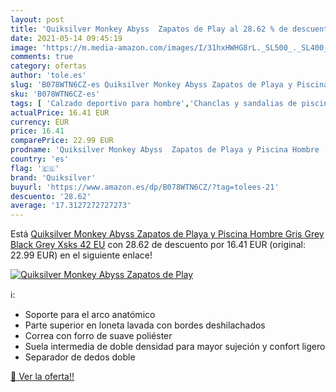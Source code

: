 ```yaml
---
layout: post
title: 'Quiksilver Monkey Abyss  Zapatos de Play al 28.62 % de descuento'
date: 2021-05-14 09:45:19
image: 'https://m.media-amazon.com/images/I/31hxHWHG8rL._SL500_._SL400_.jpg'
comments: true
category: ofertas
author: 'tole.es'
slug: 'B078WTN6CZ-es Quiksilver Monkey Abyss Zapatos de Playa y Piscina Hombre...'
sku: 'B078WTN6CZ-es'
tags: [ 'Calzado deportivo para hombre','Chanclas y sandalias de piscina para hombre','Zapatillas y calzado deportivo para hombre','Zapatos','Zapatos para hombre','Zapatos y complementos','quiksilver','zapatos', ]
actualPrice: 16.41 EUR
currency: EUR
price: 16.41
comparePrice: 22.99 EUR
prodname: 'Quiksilver Monkey Abyss  Zapatos de Playa y Piscina Hombre  Gris Grey Black Grey Xsks  42 EU'
country: 'es'
flag: '🇪🇸'
brand: 'Quiksilver'
buyurl: 'https://www.amazon.es/dp/B078WTN6CZ/?tag=tolees-21'
descuento: '28.62'
average: '17.3127272727273'
---
```


Está [Quiksilver Monkey Abyss  Zapatos de Playa y Piscina Hombre  Gris Grey Black Grey Xsks  42 EU](https://www.amazon.es/dp/B078WTN6CZ/?tag=tolees-21) con 28.62 de descuento por 16.41 EUR (original: 22.99 EUR) en el siguiente enlace!

[![Quiksilver Monkey Abyss  Zapatos de Play](https://m.media-amazon.com/images/I/31hxHWHG8rL._SL500_._SL400_.jpg)](https://www.amazon.es/dp/B078WTN6CZ/?tag=tolees-21)

ℹ️:

- Soporte para el arco anatómico
- Parte superior en loneta lavada con bordes deshilachados
- Correa con forro de suave poliéster
- Suela intermedia de doble densidad para mayor sujeción y confort ligero
- Separador de dedos doble

[🛒 Ver la oferta!!](https://www.amazon.es/dp/B078WTN6CZ/?tag=tolees-21)
